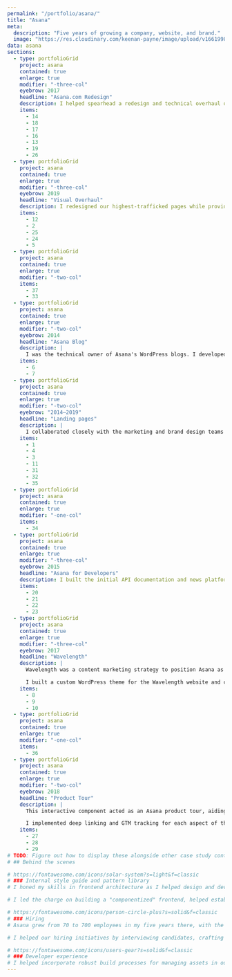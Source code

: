 ```yaml
---
permalink: "/portfolio/asana/"
title: "Asana"
meta:
  description: "Five years of growing a company, website, and brand."
  image: "https://res.cloudinary.com/keenan-payne/image/upload/v1661998554/portfolio/asana/cover_scey3k.png"
data: asana
sections:
  - type: portfolioGrid
    project: asana
    contained: true
    enlarge: true
    modifier: "-three-col"
    eyebrow: 2017
    headline: "Asana.com Redesign"
    description: I helped spearhead a redesign and technical overhaul of Asana.com to support the ongoing evolution of the product and brand.
    items:
      - 14
      - 18
      - 17
      - 16
      - 13
      - 19
      - 26
  - type: portfolioGrid
    project: asana
    contained: true
    enlarge: true
    modifier: "-three-col"
    eyebrow: 2019
    headline: "Visual Overhaul"
    description: I redesigned our highest-trafficked pages while providing a visual facelift to styles shared across our web properties (e.g., typography, spacing, fonts, colors).
    items:
      - 12
      - 2
      - 25
      - 24
      - 5
  - type: portfolioGrid
    project: asana
    contained: true
    enlarge: true
    modifier: "-two-col"
    items:
      - 37
      - 33
  - type: portfolioGrid
    project: asana
    contained: true
    enlarge: true
    modifier: "-two-col"
    eyebrow: 2014
    headline: "Asana Blog"
    description: |
      I was the technical owner of Asana's WordPress blogs. I developed custom themes and plugins, wrote documentation for content editors and developers, and led onboarding sessions for new hires who would be working with the platform.
    items:
      - 6
      - 7
  - type: portfolioGrid
    project: asana
    contained: true
    enlarge: true
    modifier: "-two-col"
    eyebrow: "2014–2019"
    headline: "Landing pages"
    description: |
      I collaborated closely with the marketing and brand design teams to build landing pages for positioning and marketing Asana.
    items:
      - 1
      - 4
      - 3
      - 11
      - 31
      - 32
      - 35
  - type: portfolioGrid
    project: asana
    contained: true
    enlarge: true
    modifier: "-one-col"
    items:
      - 34
  - type: portfolioGrid
    project: asana
    contained: true
    enlarge: true
    modifier: "-three-col"
    eyebrow: 2015
    headline: "Asana for Developers"
    description: I built the initial API documentation and news platform for Asana.
    items:
      - 20
      - 21
      - 22
      - 23
  - type: portfolioGrid
    project: asana
    contained: true
    enlarge: true
    modifier: "-three-col"
    eyebrow: 2017
    headline: "Wavelength"
    description: |
      Wavelength was a content marketing strategy to position Asana as a thought leader in work management and corporate leadership.

      I built a custom WordPress theme for the Wavelength website and custom taxonomies to portray it as a digital magazine.
    items:
      - 8
      - 9
      - 10
  - type: portfolioGrid
    project: asana
    contained: true
    enlarge: true
    modifier: "-one-col"
    items:
      - 36
  - type: portfolioGrid
    project: asana
    contained: true
    enlarge: true
    modifier: "-two-col"
    eyebrow: 2018
    headline: "Product Tour"
    description: |
      This interactive component acted as an Asana product tour, aiding our marketing efforts for different customer use cases.

      I implemented deep linking and GTM tracking for each aspect of this component, allowing the marketing team to track and reference specific pieces of content.
    items:
      - 27
      - 28
      - 29
# TODO: Figure out how to display these alongside other case study content
# ## Behind the scenes

# https://fontawesome.com/icons/solar-system?s=light&f=classic
# ### Internal style guide and pattern library
# I honed my skills in frontend architecture as I helped design and develop the first attempts at a pattern library and web style guide. As a rapidly-growing company, I anticipated the need for greater consistency across our codebase and brand identity as our marketing and sales became more aggressive.

# I led the charge on building a "componentized" frontend, helped establish coding standards, and reduced the amount of code written to solve common problems.

# https://fontawesome.com/icons/person-circle-plus?s=solid&f=classic
# ### Hiring
# Asana grew from 70 to 700 employees in my five years there, with the web development team alone increasing from 2 to 10.

# I helped our hiring initiatives by interviewing candidates, crafting interview questions, and making key hiring decisions.

# https://fontawesome.com/icons/users-gear?s=solid&f=classic
# ### Developer experience
# I helped incorporate robust build processes for managing assets in our codebase for an improved developer experience.
---
```

